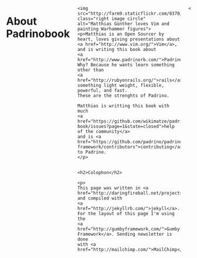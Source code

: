 ---
---
<div class="row">
  <div class="twelve columns">
    <h1>About Padrinobook</h1>

    <img src="http://farm9.staticflickr.com/8370/8436515008_80960f2b70_t.jpg" class="right image circle" alt="Matthias Günther loves Vim and painting Warhammer figures">
    <p>Matthias is an Open Sourcer by heart, loves giving presentations about
    <a href="http://www.vim.org/">Vim</a>, and is writing this book about
    <a href="http://www.padrinorb.com/">Padrino</a>. Why? Because he wants learn something other than
    <a href="http://rubyonrails.org/">rails</a>, something light weight, flexible, powerful, and fast.
    These are the strenghts of Padrino.

    Matthias is writting this book with much
    <a href="https://github.com/wikimatze/padrino-book/issues?page=1&state=closed">help of the community</a>
    and is <a href="https://github.com/padrino/padrino-framework/contributors">contributing</a> to Padrino.
    </p>


    <h2>Colophon</h2>

    <p>
    This page was written in <a href="http://daringfireball.net/projects/markdown/">markdown</a> and compiled with
    <a href="http://jekyllrb.com/">jekyll</a>. For the layout of this page I'm using the
    <a href="http://gumbyframework.com/">Gumby Framework</a>. Sending newsletter is done
    with <a href="http://mailchimp.com/">MailChimp</a>.
<!--
    and the online version of the book is generated with
    <a href="http://rubygems.org/gems/tilt">tilt</a>- if times come, I'm going to make my build system open source.
    The TOC of the page is created with <a href="http://projects.jga.me/toc/#toc7">TOC</a>.
    </p>
    <p>
    PDF, EPUB, and MOBI version of the book are generated with <a href="https://leanpub.com/">leanpub</a>.
    -->
    </p>
  </div>
</div>

